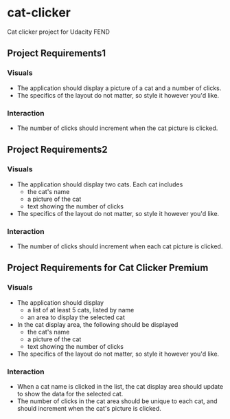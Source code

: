 # cat-clicker
Cat clicker project for Udacity FEND

## Project Requirements1
### Visuals
* The application should display a picture of a cat and a number of clicks.
* The specifics of the layout do not matter, so style it however you'd like.
### Interaction
* The number of clicks should increment when the cat picture is clicked.

## Project Requirements2
### Visuals
* The application should display two cats. Each cat includes
  * the cat's name
  * a picture of the cat
  * text showing the number of clicks
* The specifics of the layout do not matter, so style it however you'd like.
### Interaction
* The number of clicks should increment when each cat picture is clicked.

## Project Requirements for Cat Clicker Premium
### Visuals
* The application should display
  * a list of at least 5 cats, listed by name
  * an area to display the selected cat
* In the cat display area, the following should be displayed
  * the cat's name
  * a picture of the cat
  * text showing the number of clicks
* The specifics of the layout do not matter, so style it however you'd like.
### Interaction
* When a cat name is clicked in the list, the cat display area should update to show the data for the selected cat.
* The number of clicks in the cat area should be unique to each cat, and should increment when the cat's picture is clicked.
